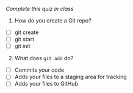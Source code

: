*Complete this quiz in class*

1. How do you create a Git repo?

- [ ] git create
- [ ] git start
- [ ] git init

2. What does `git add` do?

- [ ] Commits your code
- [ ] Adds your files to a staging area for tracking
- [ ] Adds your files to GitHub
